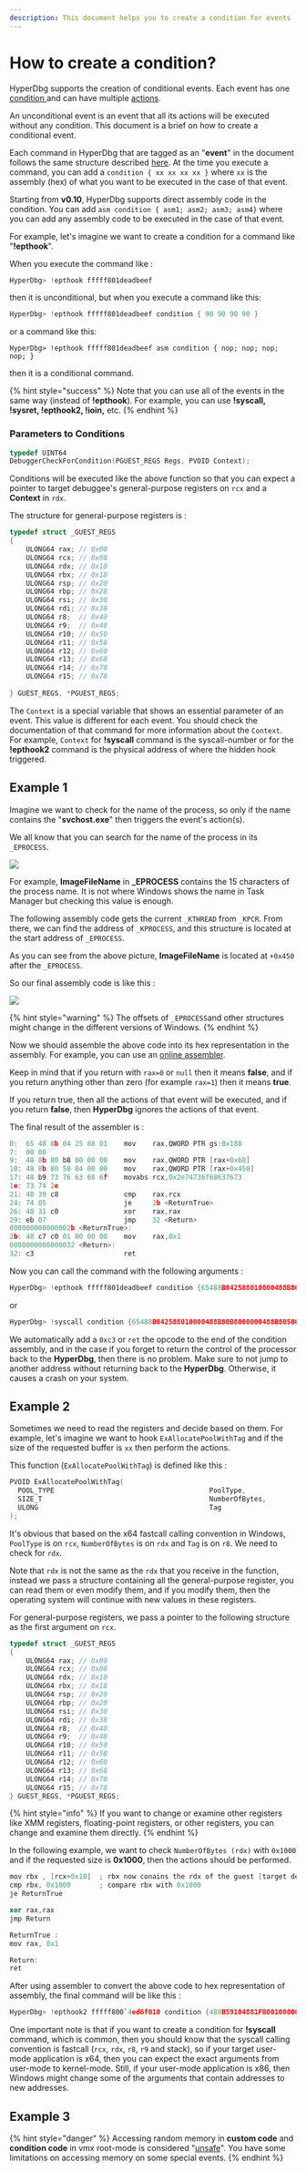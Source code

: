 ```yaml
---
description: This document helps you to create a condition for events
---
```


# How to create a condition?

HyperDbg supports the creation of conditional events. Each event has one [condition ](https://docs.hyperdbg.org/design/debugger-internals/conditions)and can have multiple [actions](https://docs.hyperdbg.org/design/debugger-internals/actions).

An unconditional event is an event that all its actions will be executed without any condition. This document is a brief on how to create a conditional event.

Each command in HyperDbg that are tagged as an "**event**" in the document follows the same structure described [here](https://docs.hyperdbg.org/design/debugger-internals/events). At the time you execute a command, you can add a `condition { xx xx xx xx }` where `xx` is the assembly (hex) of what you want to be executed in the case of that event.

Starting from **v0.10**, HyperDbg supports direct assembly code in the condition. You can add `asm condition { asm1; asm2; asm3; asm4}` where you can add any assembly code to be executed in the case of that event.

For example, let's imagine we want to create a condition for a command like "**!epthook**".

When you execute the command like :

```c
HyperDbg> !epthook fffff801deadbeef
```

then it is unconditional, but when you execute a command like this:

```c
HyperDbg> !epthook fffff801deadbeef condition { 90 90 90 90 }
```

or a command like this:

```
HyperDbg> !epthook fffff801deadbeef asm condition { nop; nop; nop; nop; }
```

then it is a conditional command.

{% hint style="success" %}
Note that you can use all of the events in the same way (instead of **!epthook**). For example, you can use **!syscall, !sysret, !epthook2, !ioin,** etc.
{% endhint %}

### Parameters to Conditions

```cpp
typedef UINT64
DebuggerCheckForCondition(PGUEST_REGS Regs, PVOID Context);
```

Conditions will be executed like the above function so that you can expect a pointer to target debuggee's general-purpose registers on `rcx` and a **Context** in `rdx`.

The structure for general-purpose registers is :

```cpp
typedef struct _GUEST_REGS
{
    ULONG64 rax; // 0x00
    ULONG64 rcx; // 0x08
    ULONG64 rdx; // 0x10
    ULONG64 rbx; // 0x18
    ULONG64 rsp; // 0x20 
    ULONG64 rbp; // 0x28
    ULONG64 rsi; // 0x30
    ULONG64 rdi; // 0x38
    ULONG64 r8;  // 0x40
    ULONG64 r9;  // 0x48
    ULONG64 r10; // 0x50
    ULONG64 r11; // 0x58
    ULONG64 r12; // 0x60
    ULONG64 r13; // 0x68
    ULONG64 r14; // 0x70
    ULONG64 r15; // 0x78
    
} GUEST_REGS, *PGUEST_REGS;
```

The `Context` is a special variable that shows an essential parameter of an event. This value is different for each event. You should check the documentation of that command for more information about the `Context`. For example, `Context` for **!syscall** command is the syscall-number or for the **!epthook2** command is the physical address of where the hidden hook triggered.

## Example 1

Imagine we want to check for the name of the process, so only if the name contains the "**svchost.exe**" then triggers the event's action(s).

We all know that you can search for the name of the process in its `_EPROCESS`.

![](../../.gitbook/assets/imagefilenameoffset.png)

For example, **ImageFileName** in **\_EPROCESS** contains the 15 characters of the process name. It is not where Windows shows the name in Task Manager but checking this value is enough.

The following assembly code gets the current `_KTHREAD` from `_KPCR`. From there, we can find the address of `_KPROCESS`, and this structure is located at the start address of `_EPROCESS`.

As you can see from the above picture, **ImageFileName** is located at `+0x450` after the `_EPROCESS`.

So our final assembly code is like this :

![](../../.gitbook/assets/assembly.png)

{% hint style="warning" %}
The offsets of `_EPROCESS`and other structures might change in the different versions of Windows.
{% endhint %}

Now we should assemble the above code into its hex representation in the assembly. For example, you can use an [online assembler](http://defuse.ca/online-x86-assembler.htm).

Keep in mind that if you return with `rax=0` or `null` then it means **false**, and if you return anything other than zero (for example `rax=1`) then it means **true**.

If you return true, then all the actions of that event will be executed, and if you return **false**, then **HyperDbg** ignores the actions of that event.

The final result of the assembler is :

```c
0:  65 48 8b 04 25 88 01    mov    rax,QWORD PTR gs:0x188
7:  00 00
9:  48 8b 80 b8 00 00 00    mov    rax,QWORD PTR [rax+0xb8]
10: 48 8b 80 50 04 00 00    mov    rax,QWORD PTR [rax+0x450]
17: 48 b9 73 76 63 68 6f    movabs rcx,0x2e74736f68637673
1e: 73 74 2e
21: 48 39 c8                cmp    rax,rcx
24: 74 05                   je     2b <ReturnTrue>
26: 48 31 c0                xor    rax,rax
29: eb 07                   jmp    32 <Return>
000000000000002b <ReturnTrue>:
2b: 48 c7 c0 01 00 00 00    mov    rax,0x1
0000000000000032 <Return>:
32: c3                      ret
```

Now you can call the command with the following arguments :

```c
HyperDbg> !epthook fffff801deadbeef condition {65488B042588010000488B80B8000000488B805004000048B9737663686F73742E4839C874054831C0EB0748C7C001000000C3}
```

or

```c
HyperDbg> !syscall condition {65488B042588010000488B80B8000000488B805004000048B9737663686F73742E4839C874054831C0EB0748C7C001000000C3}
```

We automatically add a `0xc3` or `ret` the opcode to the end of the condition assembly, and in the case if you forget to return the control of the processor back to the **HyperDbg**, then there is no problem. Make sure to not jump to another address without returning back to the **HyperDbg**. Otherwise, it causes a crash on your system.

## Example 2

Sometimes we need to read the registers and decide based on them. For example, let's imagine we want to hook `ExAllocatePoolWithTag` and if the size of the requested buffer is `xx` then perform the actions.

This function (`ExAllocatePoolWithTag`) is defined like this :

```cpp
PVOID ExAllocatePoolWithTag(
  POOL_TYPE                                      PoolType,
  SIZE_T                                         NumberOfBytes,
  ULONG                                          Tag
);
```

It's obvious that based on the x64 fastcall calling convention in Windows, `PoolType` is on `rcx`, `NumberOfBytes` is on `rdx` and `Tag` is on `r8`. We need to check for `rdx`.

Note that `rdx` is not the same as the `rdx` that you receive in the function, instead we pass a structure containing all the general-purpose register, you can read them or even modify them, and if you modify them, then the operating system will continue with new values in these registers.

For general-purpose registers, we pass a pointer to the following structure as the first argument on `rcx`.

```cpp
typedef struct _GUEST_REGS
{
    ULONG64 rax; // 0x00
    ULONG64 rcx; // 0x08
    ULONG64 rdx; // 0x10
    ULONG64 rbx; // 0x18
    ULONG64 rsp; // 0x20 
    ULONG64 rbp; // 0x28
    ULONG64 rsi; // 0x30
    ULONG64 rdi; // 0x38
    ULONG64 r8;  // 0x40
    ULONG64 r9;  // 0x48
    ULONG64 r10; // 0x50
    ULONG64 r11; // 0x58
    ULONG64 r12; // 0x60
    ULONG64 r13; // 0x68
    ULONG64 r14; // 0x70
    ULONG64 r15; // 0x78
} GUEST_REGS, *PGUEST_REGS;
```

{% hint style="info" %}
If you want to change or examine other registers like XMM registers, floating-point registers, or other registers, you can change and examine them directly.
{% endhint %}

In the following example, we want to check `NumberOfBytes (rdx)` with `0x1000` and if the requested size is **0x1000**, then the actions should be performed.

```cpp
mov rbx , [rcx+0x10]  ; rbx now conains the rdx of the guest [target debuggee]
cmp rbx, 0x1000       ; compare rbx with 0x1000
je ReturnTrue

xor rax,rax
jmp Return

ReturnTrue :
mov rax, 0x1

Return:
ret
```

After using assembler to convert the above code to hex representation of assembly, the final command will be like this :

```cpp
HyperDbg> !epthook2 fffff800`4ed6f010 condition {488B59104881FB0010000074054831C0EB0748C7C001000000C3}
```

One important note is that if you want to create a condition for **!syscall** command, which is common, then you should know that the syscall calling convention is fastcall (`rcx`, `rdx`, `r8`, `r9` and stack), so if your target user-mode application is x64, then you can expect the exact arguments from user-mode to kernel-mode. Still, if your user-mode application is x86, then Windows might change some of the arguments that contain addresses to new addresses.

## Example 3



{% hint style="danger" %}
Accessing random memory in **custom code** and **condition code** in vmx root-mode is considered "[unsafe](https://docs.hyperdbg.org/tips-and-tricks/considerations/the-unsafe-behavior)". You have some limitations on accessing memory on some special events.
{% endhint %}
